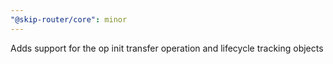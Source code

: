 ```yaml
---
"@skip-router/core": minor
---
```


Adds support for the op init transfer operation and lifecycle tracking objects
